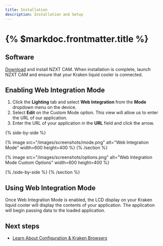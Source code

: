 ```yaml
---
title: Installation
description: Installation and Setup
---
```


# {% $markdoc.frontmatter.title %}

## Software

[Download](https://nzxt-app.nzxt.com/NZXT-CAM-Setup.exe) and install NZXT CAM.
When installation is complete, launch NZXT CAM and ensure that your Kraken liquid cooler is connected.

## Enabling Web Integration Mode

1. Click the **Lighting** tab and select **Web Integration** from the **Mode** dropdown menu on the device.
2. Select **Edit** on the Custom Mode option. This view will allow us to enter the URL of our application.
3. Enter the URL of your application in the **URL** field and click the arrow.

{% side-by-side %}

{% image src="/images/screenshots/mode.png" alt="Web Integration Mode" width=600 height=400 %}
{% /section %}

{% image src="/images/screenshots/options.png" alt="Web Integration Mode Custom Options" width=600 height=400 %}

{% /side-by-side %}
{% /section %}

## Using Web Integration Mode

Once Web Integration Mode is enabled, the LCD display on your Kraken liquid cooler will display the contents of your application. The application will begin passing data to the loaded application.

## Next steps

- [Learn About Configuration & Kraken Browsers](/docs/browsers)
